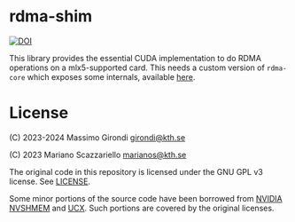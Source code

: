 # rdma-shim

[![DOI](https://zenodo.org/badge/DOI/10.5281/zenodo.13332372.svg)](https://doi.org/10.5281/zenodo.13332372)



This library provides the essential CUDA implementation to do RDMA operations on a mlx5-supported card.
This needs a custom version of `rdma-core` which exposes some internals, available [here](https://github.com/rdma-from-gpu/rdma-core).

# License

(C) 2023-2024 Massimo Girondi girondi@kth.se

(C) 2023 Mariano Scazzariello marianos@kth.se

The original code in this repository is licensed under the GNU GPL v3 license. See [LICENSE](LICENSE).

Some minor portions of the source code have been borrowed from [NVIDIA NVSHMEM](https://docs.nvidia.com/nvshmem/api/introduction.html) and [UCX](https://github.com/openucx/ucx).
Such portions are covered by the original licenses.




